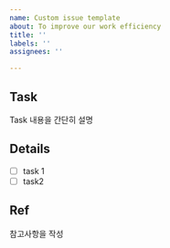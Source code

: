 ```yaml
---
name: Custom issue template
about: To improve our work efficiency
title: ''
labels: ''
assignees: ''

---
```


## Task

Task 내용을 간단히 설명

## Details

- [ ]  task 1
- [ ]  task2

## Ref

참고사항을 작성
